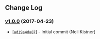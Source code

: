 ## Change Log

### [v1.0.0](https://github.com/wyze/typescript-calculator/releases/tag/v1.0.0) (2017-04-23)

* [[`ad19a4da87`](https://github.com/wyze/typescript-calculator/commit/ad19a4da87)] - Initial commit (Neil Kistner)
